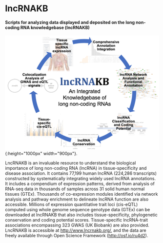 # lncRNAKB
#### Scripts for analyzing data displayed and deposited on the long non-coding RNA knowledgebase (lncRNAKB)

![Compenents of lncRNAKB](/09-Figures/Figure1.png){:height="1000px" width="900px"}.

LncRNAKB is an invaluable resource to understand the biological importance of long non-coding RNA (lncRNA) in tissue-specificity and disease association. It contains 77,199 human lncRNA (224,286 transcripts) constructed by systematically integrating widely used lncRNA annotations. It includes a compendium of expression patterns, derived from analysis of RNA-seq data in thousands of samples across 31 solid human normal tissues (GTEx). Thousands of co-expression modules identified via network analysis and pathway enrichment to delineate lncRNA function are also accessible. Millions of expression quantitative trait loci (cis-eQTL) computed using whole genome sequence genotype data (GTEx) can be downloaded at lncRNAKB that also includes tissue-specificity, phylogenetic conservation and coding potential scores. Tissue-specific lncRNA-trait associations encompassing 323 GWAS (UK Biobank) are also provided. LncRNAKB is accessible at http://www.lncrnakb.org/, and the data are freely available through Open Science Framework (http://osf.io/ru4d2).
